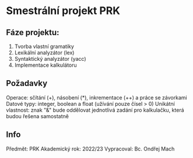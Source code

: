 # Smestrální projekt PRK
## Fáze projektu:
1) Tvorba vlastní gramatiky
2) Lexikální analyzátor (lex)
3) Syntaktický analyzátor (yacc)
4) Implementace kalkulátoru
</bt></bt>
## Požadavky
Operace: sčítání (+), násobení (\*), inkrementace (++) a práce se závorkami </bt>
Datové typy: integer, boolean a float (užívání pouze čísel > 0) </bt>
Unikátní vlastnost: znak "&" bude oddělovat jednotlivá zadání pro kalkulačku, která budou řešena samostatně </bt>

</bt></bt>
## Info
Předmět: PRK </bt>
Akademický rok: 2022/23</bt>
Vypracoval: Bc. Ondřej Mach
